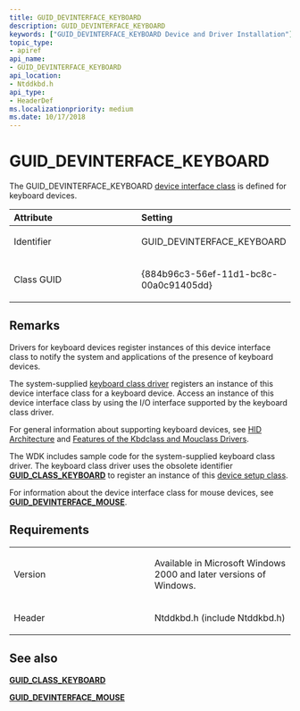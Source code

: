 ```yaml
---
title: GUID_DEVINTERFACE_KEYBOARD
description: GUID_DEVINTERFACE_KEYBOARD
keywords: ["GUID_DEVINTERFACE_KEYBOARD Device and Driver Installation"]
topic_type:
- apiref
api_name:
- GUID_DEVINTERFACE_KEYBOARD
api_location:
- Ntddkbd.h
api_type:
- HeaderDef
ms.localizationpriority: medium
ms.date: 10/17/2018
---
```


# GUID_DEVINTERFACE_KEYBOARD


The GUID_DEVINTERFACE_KEYBOARD [device interface class](./overview-of-device-interface-classes.md) is defined for keyboard devices.

<table>
<colgroup>
<col width="50%" />
<col width="50%" />
</colgroup>
<thead>
<tr class="header">
<th align="left">Attribute</th>
<th align="left">Setting</th>
</tr>
</thead>
<tbody>
<tr class="odd">
<td align="left"><p>Identifier</p></td>
<td align="left"><p>GUID_DEVINTERFACE_KEYBOARD</p></td>
</tr>
<tr class="even">
<td align="left"><p>Class GUID</p></td>
<td align="left"><p>{884b96c3-56ef-11d1-bc8c-00a0c91405dd}</p></td>
</tr>
</tbody>
</table>

 

## Remarks

Drivers for keyboard devices register instances of this device interface class to notify the system and applications of the presence of keyboard devices.

The system-supplied [keyboard class driver](../hid/keyboard-and-mouse-class-drivers.md) registers an instance of this device interface class for a keyboard device. Access an instance of this device interface class by using the I/O interface supported by the keyboard class driver.

For general information about supporting keyboard devices, see [HID Architecture](../hid/hid-architecture.md) and [Features of the Kbdclass and Mouclass Drivers](../hid/keyboard-and-mouse-class-drivers.md).

The WDK includes sample code for the system-supplied keyboard class driver. The keyboard class driver uses the obsolete identifier [**GUID_CLASS_KEYBOARD**](guid-class-keyboard.md) to register an instance of this [device setup class](./overview-of-device-setup-classes.md).

For information about the device interface class for mouse devices, see [**GUID_DEVINTERFACE_MOUSE**](guid-devinterface-mouse.md).

## Requirements

<table>
<colgroup>
<col width="50%" />
<col width="50%" />
</colgroup>
<tbody>
<tr class="odd">
<td align="left"><p>Version</p></td>
<td align="left"><p>Available in Microsoft Windows 2000 and later versions of Windows.</p></td>
</tr>
<tr class="even">
<td align="left"><p>Header</p></td>
<td align="left">Ntddkbd.h (include Ntddkbd.h)</td>
</tr>
</tbody>
</table>

## See also


[**GUID_CLASS_KEYBOARD**](guid-class-keyboard.md)

[**GUID_DEVINTERFACE_MOUSE**](guid-devinterface-mouse.md)

 

